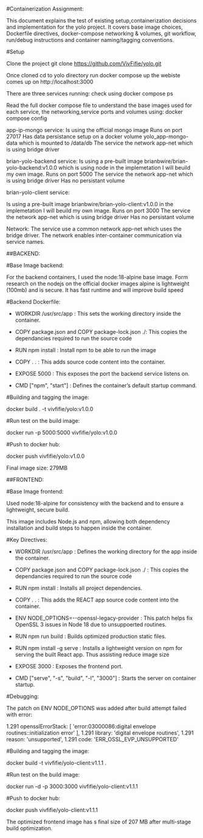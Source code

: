 #Containerization Assignment:

This document explains the test of existing setup,containerization decisions and implementation for the yolo project. It covers base image choices, Dockerfile directives, docker-compose networking & volumes, git workflow, run/debug instructions and container naming/tagging conventions.

#Setup

Clone the project git clone https://github.com/VivFifie/yolo.git

Once cloned cd to yolo directory run docker compose up the webiste comes up on http://localhost:3000

There are three services running: check using docker compose ps

Read the full docker compose file to understand the base images used for each service, the networking,service ports and volumes using: docker compose config

app-ip-mongo service:
Is using the official mongo image 
Runs on port 27017
Has data persistance setup on a docker volume yolo_app-mongo-data which is mounted to /data/db
The service the network app-net which is using bridge driver

brian-yolo-backend service:
Is using a pre-built image brianbwire/brian-yolo-backend:v1.0.0 which is using node in the implemetation I will beuild my own image.
Runs on port 5000
The service the network app-net which is using bridge driver
Has no persistant volume


brian-yolo-client service:

Is using a pre-built image brianbwire/brian-yolo-client:v1.0.0  in the implemetation I will beuild my own image.
Runs on port 3000
The service the network app-net which is using bridge driver
Has no persistant volume

Network:
The service use a common network app-net which uses the bridge driver. The network enables inter-container communication via service names.

##BACKEND:

#Base Image backend:

For the backend  containers, I used the node:18-alpine base image. Form research on the nodejs on the official docker images alpine is lightweight (100mb) and is secure. It has fast runtime and will improve build speed

#Backend Dockerfile:

- WORKDIR /usr/src/app : This sets the working directory inside the container.

- COPY package.json and COPY package-lock.json ./: This copies the dependancies required to run the source code

- RUN npm install : Install npm to be able to run the image

- COPY . . : This adds source code content into the container.

- EXPOSE 5000 : This exposes the port the backend service listens on.

- CMD ["npm", "start"] : Defines the container’s default startup command.


#Building and tagging the image:

docker build . -t vivfifie/yolo:v1.0.0

#Run test on the build image:

docker run -p 5000:5000 vivfifie/yolo:v1.0.0

#Push to docker hub:

docker push vivfifie/yolo:v1.0.0 

Final image size: 279MB


##FRONTEND:

#Base Image frontend:

Used node:18-alpine for consistency with the backend and to ensure a lightweight, secure build.

This image includes Node.js and npm, allowing both dependency installation and build steps to happen inside the container.

#Key Directives:

- WORKDIR /usr/src/app : Defines the working directory for the app inside the container.

- COPY package.json and COPY package-lock.json ./ : This copies the dependancies required to run the source code

- RUN npm install : Installs all project dependencies.

- COPY . . : This adds the REACT app source code content into the container.

- ENV NODE_OPTIONS=--openssl-legacy-provider : This patch helps fix OpenSSL 3 issues in Node 18 due to unsuppoerted routines.

- RUN npm run build : Builds optimized production static files.

- RUN npm install -g serve : Installs a lightweight version on npm  for serving the built React app. Thus assisting reduce image size

- EXPOSE 3000 : Exposes the frontend port.

- CMD ["serve", "-s", "build", "-l", "3000"] : Starts the server on container startup.

#Debugging:

The patch on ENV NODE_OPTIONS was added after build attempt failed with error:

1.291 opensslErrorStack: [ 'error:03000086:digital envelope routines::initialization error' ], 1.291 library: 'digital envelope routines', 1.291 reason: 'unsupported', 1.291 code: 'ERR_OSSL_EVP_UNSUPPORTED'

#Building and tagging the image:

docker build -t vivfifie/yolo-client:v1.1.1 .

#Run test on the build image:

docker run -d -p 3000:3000 vivfifie/yolo-client:v1.1.1

#Push to docker hub:

docker push vivfifie/yolo-client:v1.1.1

The optimized frontend image has s final size of 207 MB after multi-stage build optimization.

